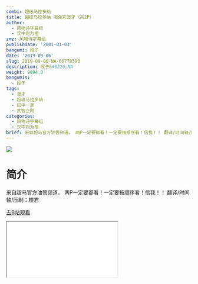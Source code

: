 ```yaml
---
combi: 超级马拉多纳
title: 超级马拉多纳 喝倒彩漫才（共2P）
author:
  - 风物诗字幕组
  - 汉中则为橙
zmz: 风物诗字幕组
publishdate: '2001-01-03'
bangumi: 段子
date: '2019-09-06'
slug: 2019-09-06-NA-66778393
description: 段子&#8226;NA
weight: 9094.0
bangumis:
  - 段子
tags:
  - 漫才
  - 超级马拉多纳
  - 田中一彦
  - 武智正刚
categories:
  - 风物诗字幕组
  - 汉中则为橙
brief: 来自超马官方油管频道。 两P一定要都看！一定要按顺序看！信我！！ 翻译/时间轴/压制：橙君
---
```

![](https://raw.githubusercontent.com/tcgriffith/owaraisite/master/static/tmpimg/922510ecdd0c12d66fcbc532e9cc17a9ce376646.jpg.480.jpg)
# 简介  
来自超马官方油管频道。
两P一定要都看！一定要按顺序看！信我！！
翻译/时间轴/压制：橙君  

[去B站观看](https://www.bilibili.com/video/av66778393/)
<div class ="resp-container"><iframe class="testiframe" src="//player.bilibili.com/player.html?aid=66778393"", scrolling="no", allowfullscreen="true" > </iframe></div> 
